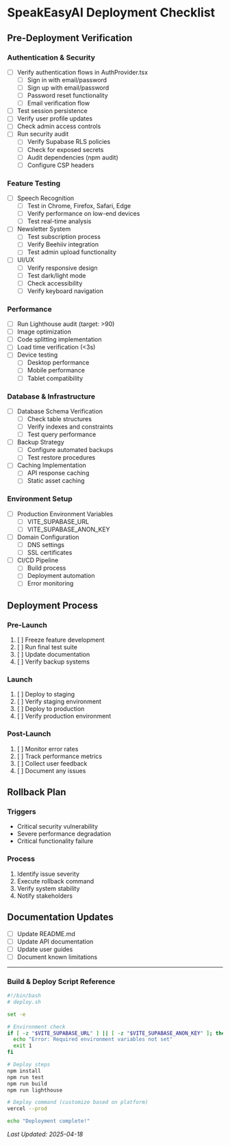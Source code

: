 
# SpeakEasyAI Deployment Checklist

## Pre-Deployment Verification

### Authentication & Security
- [ ] Verify authentication flows in AuthProvider.tsx
  - [ ] Sign in with email/password
  - [ ] Sign up with email/password
  - [ ] Password reset functionality
  - [ ] Email verification flow
- [ ] Test session persistence
- [ ] Verify user profile updates
- [ ] Check admin access controls
- [ ] Run security audit
  - [ ] Verify Supabase RLS policies
  - [ ] Check for exposed secrets
  - [ ] Audit dependencies (npm audit)
  - [ ] Configure CSP headers

### Feature Testing
- [ ] Speech Recognition
  - [ ] Test in Chrome, Firefox, Safari, Edge
  - [ ] Verify performance on low-end devices
  - [ ] Test real-time analysis
- [ ] Newsletter System
  - [ ] Test subscription process
  - [ ] Verify Beehiiv integration
  - [ ] Test admin upload functionality
- [ ] UI/UX
  - [ ] Verify responsive design
  - [ ] Test dark/light mode
  - [ ] Check accessibility
  - [ ] Verify keyboard navigation

### Performance
- [ ] Run Lighthouse audit (target: >90)
- [ ] Image optimization
- [ ] Code splitting implementation
- [ ] Load time verification (<3s)
- [ ] Device testing
  - [ ] Desktop performance
  - [ ] Mobile performance
  - [ ] Tablet compatibility

### Database & Infrastructure
- [ ] Database Schema Verification
  - [ ] Check table structures
  - [ ] Verify indexes and constraints
  - [ ] Test query performance
- [ ] Backup Strategy
  - [ ] Configure automated backups
  - [ ] Test restore procedures
- [ ] Caching Implementation
  - [ ] API response caching
  - [ ] Static asset caching

### Environment Setup
- [ ] Production Environment Variables
  - [ ] VITE_SUPABASE_URL
  - [ ] VITE_SUPABASE_ANON_KEY
- [ ] Domain Configuration
  - [ ] DNS settings
  - [ ] SSL certificates
- [ ] CI/CD Pipeline
  - [ ] Build process
  - [ ] Deployment automation
  - [ ] Error monitoring

## Deployment Process

### Pre-Launch
1. [ ] Freeze feature development
2. [ ] Run final test suite
3. [ ] Update documentation
4. [ ] Verify backup systems

### Launch
1. [ ] Deploy to staging
2. [ ] Verify staging environment
3. [ ] Deploy to production
4. [ ] Verify production environment

### Post-Launch
1. [ ] Monitor error rates
2. [ ] Track performance metrics
3. [ ] Collect user feedback
4. [ ] Document any issues

## Rollback Plan

### Triggers
- Critical security vulnerability
- Severe performance degradation
- Critical functionality failure

### Process
1. Identify issue severity
2. Execute rollback command
3. Verify system stability
4. Notify stakeholders

## Documentation Updates
- [ ] Update README.md
- [ ] Update API documentation
- [ ] Update user guides
- [ ] Document known limitations

---

### Build & Deploy Script Reference

```bash
#!/bin/bash
# deploy.sh

set -e

# Environment check
if [ -z "$VITE_SUPABASE_URL" ] || [ -z "$VITE_SUPABASE_ANON_KEY" ]; then
  echo "Error: Required environment variables not set"
  exit 1
fi

# Deploy steps
npm install
npm run test
npm run build
npm run lighthouse

# Deploy command (customize based on platform)
vercel --prod

echo "Deployment complete!"
```

*Last Updated: 2025-04-18*

